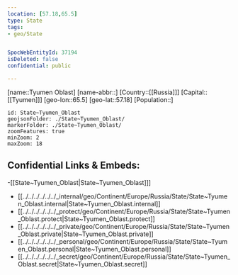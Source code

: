 ```yaml
---
location: [57.18,65.5]
type: State
tags:
- geo/State


SpocWebEntityId: 37194
isDeleted: false
confidential: public

---
```

[name::Tyumen Oblast]
[name-abbr::]
[Country::[[Russia]]]
[Capital::[[Tyumen]]]
[geo-lon::65.5]
[geo-lat::57.18]
[Population::]



```leaflet
id: State~Tyumen_Oblast
geojsonFolder: ./State~Tyumen_Oblast/
markerFolder: ./State~Tyumen_Oblast/
zoomFeatures: true 
minZoom: 2 
maxZoom: 18
```


## Confidential Links & Embeds: 
-[[State~Tyumen_Oblast|State~Tyumen_Oblast]]] 
- [[../../../../../../_internal/geo/Continent/Europe/Russia/State/State~Tyumen_Oblast.internal|State~Tyumen_Oblast.internal]] 
- [[../../../../../../_protect/geo/Continent/Europe/Russia/State/State~Tyumen_Oblast.protect|State~Tyumen_Oblast.protect]] 
- [[../../../../../../_private/geo/Continent/Europe/Russia/State/State~Tyumen_Oblast.private|State~Tyumen_Oblast.private]] 
- [[../../../../../../_personal/geo/Continent/Europe/Russia/State/State~Tyumen_Oblast.personal|State~Tyumen_Oblast.personal]] 
- [[../../../../../../_secret/geo/Continent/Europe/Russia/State/State~Tyumen_Oblast.secret|State~Tyumen_Oblast.secret]] 
